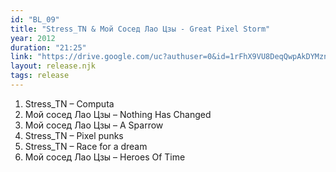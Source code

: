 ```yaml
---
id: "BL_09"
title: "Stress_TN & Мой Сосед Лао Цзы - Great Pixel Storm"
year: 2012
duration: "21:25"
link: "https://drive.google.com/uc?authuser=0&id=1rFhX9VU8DeqQwpAkDYMzn22Scqv-D9zI&export=download"
layout: release.njk
tags: release
---
```


01. Stress_TN – Computa
02. Мой сосед Лао Цзы – Nothing Has Changed
03. Мой сосед Лао Цзы – A Sparrow
04. Stress_TN – Pixel punks
05. Stress_TN – Race for a dream
06. Мой сосед Лао Цзы – Heroes Of Time